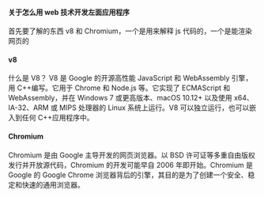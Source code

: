 #### 关于怎么用 web 技术开发左面应用程序

首先要了解的东西 v8 和 Chromium，一个是用来解释 js 代码的，一个是能渲染网页的

#### v8

什么是 V8？
V8 是 Google 的开源高性能 JavaScript 和 WebAssembly 引擎，用 C++编写。它用于 Chrome 和 Node.js 等。它实现了 ECMAScript 和 WebAssembly，并在 Windows 7 或更高版本、macOS 10.12+ 以及使用 x64、IA-32、ARM 或 MIPS 处理器的 Linux 系统上运行。V8 可以独立运行，也可以嵌入到任何 C++应用程序中。

#### Chromium

Chromium 是由 Google 主导开发的网页浏览器。以 BSD 许可证等多重自由版权发行并开放源代码，Chromium 的开发可能早自 2006 年即开始。Chromium 是 Google 的 Google Chrome 浏览器背后的引擎，其目的是为了创建一个安全、稳定和快速的通用浏览器。
